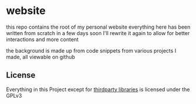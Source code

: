 # website

this repo contains the root of my personal website
everything here has been written from scratch in a few days
soon I'll rewrite it again to allow for better interactions and more content

the background is made up from code snippets from various projects I made, all viewable on github

## License

Everything in this Project except for [thirdparty libraries](thirdparty) is licensed under the GPLv3
